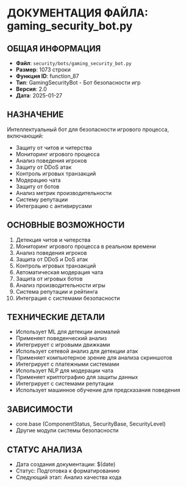 # ДОКУМЕНТАЦИЯ ФАЙЛА: gaming_security_bot.py

## ОБЩАЯ ИНФОРМАЦИЯ
- **Файл**: `security/bots/gaming_security_bot.py`
- **Размер**: 1073 строки
- **Функция ID**: function_87
- **Тип**: GamingSecurityBot - Бот безопасности игр
- **Версия**: 2.0
- **Дата**: 2025-01-27

## НАЗНАЧЕНИЕ
Интеллектуальный бот для безопасности игрового процесса, включающий:
- Защиту от читов и читерства
- Мониторинг игрового процесса
- Анализ поведения игроков
- Защиту от DDoS атак
- Контроль игровых транзакций
- Модерацию чата
- Защиту от ботов
- Анализ метрик производительности
- Систему репутации
- Интеграцию с антивирусами

## ОСНОВНЫЕ ВОЗМОЖНОСТИ
1. Детекция читов и читерства
2. Мониторинг игрового процесса в реальном времени
3. Анализ поведения игроков
4. Защита от DDoS и DoS атак
5. Контроль игровых транзакций
6. Автоматическая модерация чата
7. Защита от игровых ботов
8. Анализ производительности игры
9. Система репутации и рейтинга
10. Интеграция с системами безопасности

## ТЕХНИЧЕСКИЕ ДЕТАЛИ
- Использует ML для детекции аномалий
- Применяет поведенческий анализ
- Интегрирует с игровыми движками
- Использует сетевой анализ для детекции атак
- Применяет компьютерное зрение для анализа скриншотов
- Интегрирует с платежными системами
- Использует NLP для модерации чата
- Применяет криптографию для защиты данных
- Интегрирует с системами репутации
- Использует машинное обучение для предсказания поведения

## ЗАВИСИМОСТИ
- core.base (ComponentStatus, SecurityBase, SecurityLevel)
- Другие модули системы безопасности

## СТАТУС АНАЛИЗА
- Дата создания документации: $(date)
- Статус: Подготовка к форматированию
- Следующий этап: Анализ качества кода